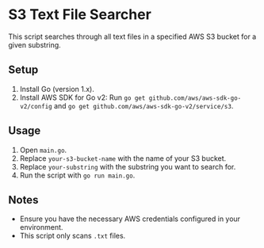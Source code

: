 # S3 Text File Searcher

This script searches through all text files in a specified AWS S3 bucket for a given substring.

## Setup

1. Install Go (version 1.x).
2. Install AWS SDK for Go v2: Run `go get github.com/aws/aws-sdk-go-v2/config` and `go get github.com/aws/aws-sdk-go-v2/service/s3`.

## Usage

1. Open `main.go`.
2. Replace `your-s3-bucket-name` with the name of your S3 bucket.
3. Replace `your-substring` with the substring you want to search for.
4. Run the script with `go run main.go`.

## Notes

- Ensure you have the necessary AWS credentials configured in your environment.
- This script only scans `.txt` files.

